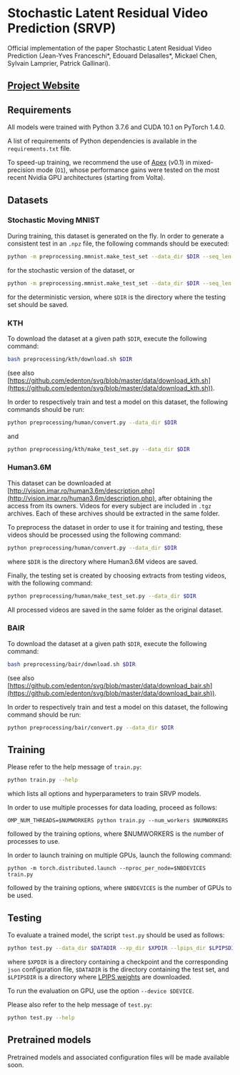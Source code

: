 # Stochastic Latent Residual Video Prediction (SRVP)

Official implementation of the paper Stochastic Latent Residual Video Prediction (Jean-Yves Franceschi*, Edouard Delasalles*, Mickael Chen, Sylvain Lamprier, Patrick Gallinari).

## [Project Website](https://sites.google.com/view/srvp/)

## Requirements

All models were trained with Python 3.7.6 and CUDA 10.1 on PyTorch 1.4.0.

A list of requirements of Python dependencies is available in the `requirements.txt` file.

To speed-up training, we recommend the use of [Apex](https://nvidia.github.io/apex/) (v0.1) in mixed-precision mode (`O1`), whose performance gains were tested on the most recent Nvidia GPU architectures (starting from Volta).


## Datasets

### Stochastic Moving MNIST

During training, this dataset is generated on the fly.
In order to generate a consistent test in an `.npz` file, the following commands should be executed:
```bash
python -m preprocessing.mmnist.make_test_set --data_dir $DIR --seq_len 100
```
for the stochastic version of the dataset, or
```bash
python -m preprocessing.mmnist.make_test_set --data_dir $DIR --seq_len 25
```
for the deterministic version, where `$DIR` is the directory where the testing set should be saved.

### KTH

To download the dataset at a given path `$DIR`, execute the following command:
```bash
bash preprocessing/kth/download.sh $DIR
```
(see also [https://github.com/edenton/svg/blob/master/data/download_kth.sh](https://github.com/edenton/svg/blob/master/data/download_kth.sh)).

In order to respectively train and test a model on this dataset, the following commands should be run:
```bash
python preprocessing/human/convert.py --data_dir $DIR
```
and
```bash
python preprocessing/kth/make_test_set.py --data_dir $DIR
```

### Human3.6M

This dataset can be downloaded at [http://vision.imar.ro/human3.6m/description.php](http://vision.imar.ro/human3.6m/description.php), after obtaining the access from its owners.
Videos for every subject are included in `.tgz` archives. Each of these archives should be extracted in the same folder.

To preprocess the dataset in order to use it for training and testing, these videos should be processed using the following command:
```bash
python preprocessing/human/convert.py --data_dir $DIR
```
where `$DIR` is the directory where Human3.6M videos are saved.

Finally, the testing set is created by choosing extracts from testing videos, with the following command:
```bash
python preprocessing/human/make_test_set.py --data_dir $DIR
```

All processed videos are saved in the same folder as the original dataset.

### BAIR

To download the dataset at a given path `$DIR`, execute the following command:
```bash
bash preprocessing/bair/download.sh $DIR
```
(see also [https://github.com/edenton/svg/blob/master/data/download_bair.sh](https://github.com/edenton/svg/blob/master/data/download_bair.sh)).

In order to respectively train and test a model on this dataset, the following command should be run:
```bash
python preprocessing/bair/convert.py --data_dir $DIR
```


## Training

Please refer to the help message of `train.py`:
```bash
python train.py --help
```
which lists all options and hyperparameters to train SRVP models.

In order to use multiple processes for data loading, proceed as follows:
```
OMP_NUM_THREADS=$NUMWORKERS python train.py --num_workers $NUMWORKERS
```
followed by the training options, where $NUMWORKERS is the number of processes to use.

In order to launch training on multiple GPUs, launch the following command:
```
python -m torch.distributed.launch --nproc_per_node=$NBDEVICES train.py
```
followed by the training options, where `$NBDEVICES` is the number of GPUs to be used.



## Testing

To evaluate a trained model, the script `test.py` should be used as follows:

```bash
python test.py --data_dir $DATADIR --xp_dir $XPDIR --lpips_dir $LPIPSDIR
```

where `$XPDIR` is a directory containing a checkpoint and the corresponding `json` configuration file, `$DATADIR` is the directory containing the test set, and `$LPIPSDIR` is a directory where [LPIPS weights](https://github.com/richzhang/PerceptualSimilarity/tree/master/models/weights) are downloaded.

To run the evaluation on GPU, use the option `--device $DEVICE`.

Please also refer to the help message of `test.py`:
```bash
python test.py --help
```


## Pretrained models

Pretrained models and associated configuration files will be made available soon.
